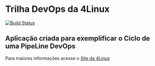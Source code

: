 # Trilha DevOps da 4Linux

<!-- Altere a Flag abaixo com sua URL do Travis -->
[![Build Status](https://travis-ci.org/renatto01/DevOpsLab-HelloWorld.svg?branch=master)](https://travis-ci.org/renatto01/DevOpsLab-HelloWorld)
## Aplicação criada para exemplificar o Ciclo de uma PipeLine DevOps


Para maiores informações acesse o [Site da 4Linux](https://www.4linux.com.br/cursos/devops)
